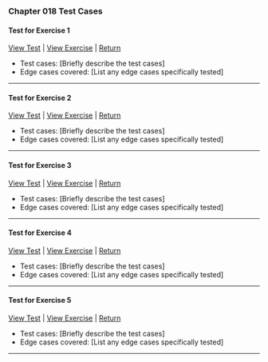 ﻿### Chapter 018 Test Cases

#### Test for Exercise 1

[View Test](Chapter018Exercise1Test.java) | [View Exercise](../../../main/java/Chapter018/Chapter018Exercise1.java) | [Return](../../../../README.md)

- Test cases: [Briefly describe the test cases]
- Edge cases covered: [List any edge cases specifically tested]

---
#### Test for Exercise 2

[View Test](Chapter018Exercise2Test.java) | [View Exercise](../../../main/java/Chapter018/Chapter018Exercise2.java) | [Return](../../../../README.md)

- Test cases: [Briefly describe the test cases]
- Edge cases covered: [List any edge cases specifically tested]

---
#### Test for Exercise 3

[View Test](Chapter018Exercise3Test.java) | [View Exercise](../../../main/java/Chapter018/Chapter018Exercise3.java) | [Return](../../../../README.md)

- Test cases: [Briefly describe the test cases]
- Edge cases covered: [List any edge cases specifically tested]

---
#### Test for Exercise 4

[View Test](Chapter018Exercise4Test.java) | [View Exercise](../../../main/java/Chapter018/Chapter018Exercise4.java) | [Return](../../../../README.md)

- Test cases: [Briefly describe the test cases]
- Edge cases covered: [List any edge cases specifically tested]

---
#### Test for Exercise 5

[View Test](Chapter018Exercise5Test.java) | [View Exercise](../../../main/java/Chapter018/Chapter018Exercise5.java) | [Return](../../../../README.md)

- Test cases: [Briefly describe the test cases]
- Edge cases covered: [List any edge cases specifically tested]

---
